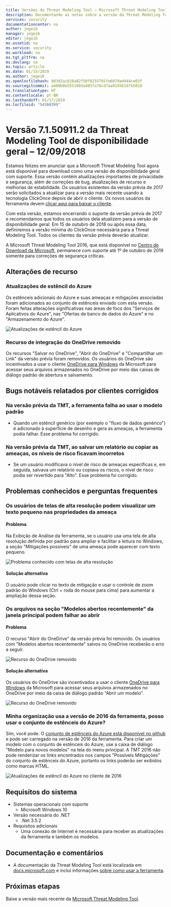 ```yaml
---
title: Versões da Threat Modeling Tool – Microsoft Threat Modeling Tool Azure | Microsoft Docs
description: Documentando as notas sobre a versão da Threat Modeling Tool
services: security
documentationcenter: na
author: jegeib
manager: jegeib
editor: jegeib
ms.assetid: na
ms.service: security
ms.workload: na
ms.tgt_pltfrm: na
ms.devlang: na
ms.topic: article
ms.date: 01/15/2019
ms.author: jegeib
ms.openlocfilehash: 8d3d2acb28a82f50f0255701fe6079ad444ce03f
ms.sourcegitcommit: a408b0e5551893e485fa78cd7aa91956197b5018
ms.translationtype: HT
ms.contentlocale: pt-BR
ms.lasthandoff: 01/17/2019
ms.locfileid: "54360399"
---
```

# <a name="threat-modeling-tool-ga-release-71509112---9122018"></a>Versão 7.1.50911.2 da Threat Modeling Tool de disponibilidade geral – 12/09/2018

Estamos felizes em anunciar que a Microsoft Threat Modeling Tool agora está disponível para download como uma versão de disponibilidade geral com suporte. Essa versão contém atualizações importantes de privacidade e segurança, além de correções de bug, atualizações de recurso e melhorias de estabilidade. Os usuários existentes da versão prévia de 2017 serão solicitados a atualizar para a versão mais recente usando a tecnologia ClickOnce depois de abrir o cliente. Os novos usuários da ferramenta devem [clicar aqui para baixar o cliente](https://aka.ms/threatmodelingtool).

Com esta versão, estamos encerrando o suporte da versão prévia de 2017 e recomendamos que todos os usuários dela atualizem para a versão de disponibilidade geral. Em 15 de outubro de 2018 ou após essa data, definiremos a versão mínima do ClickOnce necessária para a Threat Modeling Tool. Todos os clientes da versão prévia deverão atualizar.

A Microsoft Threat Modeling Tool 2016, que está disponível no [Centro de Download da Microsoft](https://www.microsoft.com/en-us/download/details.aspx?id=49168), permanece com suporte até 1º de outubro de 2019 somente para correções de segurança críticas.

## <a name="feature-changes"></a>Alterações de recurso

### <a name="azure-stencil-updates"></a>Atualizações de estêncil do Azure

Os estênceis adicionais do Azure e suas ameaças e mitigações associadas foram adicionados ao conjunto de estênceis enviado com esta versão. Foram feitas alterações significativas nas áreas de foco dos "Serviços de Aplicativos do Azure", nas "Ofertas de banco de dados do Azure" e no "Armazenamento do Azure".

![Atualizações de estêncil do Azure](./media/azure-security-threat-modeling-tool-releases-71509112/tmt_azure_stencil_update-300x70.png)

### <a name="onedrive-integration-feature-removed"></a>Recurso de integração do OneDrive removido

Os recursos "Salvar no OneDrive", "Abrir do OneDrive" e "Compartilhar um Link" da versão prévia foram removidos. Os usuários do OneDrive são incentivados a usar o cliente [OneDrive para Windows](https://onedrive.live.com/about/en-us/download/) da Microsoft para acessar seus arquivos armazenados no OneDrive por meio das caixas de diálogo padrão de abertura e salvamento.

## <a name="notable-fixed-bugs-reported-by-customers"></a>Bugs notáveis relatados por clientes corrigidos

### <a name="in-tmt-preview-the-tool-crashes-when-using-the-standard-template"></a>Na versão prévia da TMT, a ferramenta falha ao usar o modelo padrão

- Quando um estêncil genérico (por exemplo o "fluxo de dados genérico") é adicionado à superfície de desenho e gera as ameaças, a ferramenta podia falhar. Esse problema foi corrigido.

### <a name="in-tmt-preview-when-i-save-a-report-or-copy-the-threats-the-risk-levels-are-incorrect"></a>Na versão prévia da TMT, ao salvar um relatório ou copiar as ameaças, os níveis de risco ficavam incorretos

- Se um usuário modificava o nível de risco de ameaças específicas e, em seguida, salvava um relatório ou copiava os riscos, o nível de risco podia ser revertido para "Alto". Esse problema foi corrigido.

## <a name="known-issues-and-faq"></a>Problemas conhecidos e perguntas frequentes

### <a name="users-of-high-resolution-screens-may-experience-small-text-in-the-threat-properties"></a>Os usuários de telas de alta resolução podem visualizar um texto pequeno nas propriedades da ameaça

#### <a name="issue"></a>Problema

Na Exibição de Análise da ferramenta, se o usuário usa uma tela de alta resolução definida por padrão para ampliar e facilitar a leitura no Windows, a seção "Mitigações possíveis" de uma ameaça pode aparecer com texto pequeno.

![Problema conhecido com telas de alta resolução](./media/azure-security-threat-modeling-tool-releases-71509112/tmt_screen_resolution-300x153.png)

#### <a name="workaround"></a>Solução alternativa

O usuário pode clicar no texto de mitigação e usar o controle de zoom padrão do Windows (Ctrl + roda do mouse para cima) para aumentar a ampliação dessa seção.

### <a name="files-in-the-recently-opened-models-section-of-the-main-window-may-fail-to-open"></a>Os arquivos na seção "Modelos abertos recentemente" da janela principal podem falhar ao abrir

#### <a name="issue"></a>Problema

O recurso "Abrir do OneDrive" da versão prévia foi removido. Os usuários com "Modelos abertos recentemente" salvos no OneDrive receberão o erro a seguir.

![Recurso do OneDrive removido](./media/azure-security-threat-modeling-tool-releases-71509112/tmt_save_error-300x131.png)

#### <a name="workaround"></a>Solução alternativa

Os usuários do OneDrive são incentivados a usar o cliente [OneDrive para Windows](https://onedrive.live.com/about/en-us/download/) da Microsoft para acessar seus arquivos armazenados no OneDrive por meio da caixa de diálogo padrão “Abrir um modelo”.

![Recurso do OneDrive removido](./media/azure-security-threat-modeling-tool-releases-71509112/tmt_save_onedrive-300x149.png)

### <a name="my-organization-uses-the-2016-version-of-the-tool-can-i-use-the-azure-stencil-set"></a>Minha organização usa a versão de 2016 da ferramenta, posso usar o conjunto de estênceis do Azure?

Sim, você pode. O [conjunto de estênceis do Azure está disponível no github](https://github.com/Microsoft/threat-modeling-templates/) e pode ser carregado na versão de 2016 da ferramenta. Para criar um modelo com o conjunto de estênceis do Azure, use a caixa de diálogo "Modelo para novos modelos" na tela do menu principal. A TMT 2016 não pode renderizar os links encontrados nos campos "Possíveis Mitigações" do conjunto de estênceis do Azure, portanto os links poderão ser exibidos como marcas HTML.

![Atualizações de estêncil do Azure no cliente de 2016](./media/azure-security-threat-modeling-tool-releases-71509112/tmt_azure_stencils-300x212.png)

## <a name="system-requirements"></a>Requisitos do sistema

- Sistemas operacionais com suporte
  - Microsoft Windows 10
- Versão necessária do .NET
  - .Net 3.5.2
- Requisitos adicionais
  - Uma conexão de Internet é necessária para receber as atualizações da ferramenta e também os modelos.

## <a name="documentation-and-feedback"></a>Documentação e comentários

- A documentação da Threat Modeling Tool está localizada em [docs.microsoft.com](https://docs.microsoft.com/azure/security/azure-security-threat-modeling-tool) e inclui informações [sobre como usar a ferramenta](https://docs.microsoft.com/azure/security/azure-security-threat-modeling-tool-getting-started).

## <a name="next-steps"></a>Próximas etapas

Baixe a versão mais recente da [Microsoft Threat Modeling Tool](https://aka.ms/threatmodelingtool).